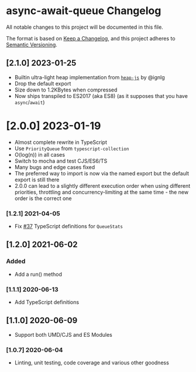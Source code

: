 # async-await-queue Changelog

All notable changes to this project will be documented in this file.

The format is based on [Keep a Changelog](https://keepachangelog.com/en/1.0.0/),
and this project adheres to [Semantic Versioning](https://semver.org/spec/v2.0.0.html).

## [2.1.0] 2023-01-25
- Builtin ultra-light heap implementation from [`heap-js`](https://github.com/ignlg/heap-js) by @ignlg
- Drop the default export
- Size down to 1.2KBytes when compressed
- Now ships transpiled to ES2017 (aka ES8) (as it supposes that you have `async`/`await`)

# [2.0.0] 2023-01-19
- Almost complete rewrite in TypeScript
- Use `PriorityQueue` from `typescript-collection`
- O(log(n)) in all cases
- Switch to mocha and test CJS/ES6/TS
- Many bugs and edge cases fixed
- The preferred way to import is now via the named export but the default export is still there
- 2.0.0 can lead to a slightly different execution order when using different priorities, throttling and concurrency-limiting at the same time - the new order is the correct one

### [1.2.1] 2021-04-05
 - Fix [#37](https://github.com/mmomtchev/Queue/issues/37) TypeScript definitions for `QueueStats`

## [1.2.0] 2021-06-02

### Added
 - Add a run() method

### [1.1.1] 2020-06-13

 - Add TypeScript definitions

## [1.1.0] 2020-06-09

 - Support both UMD/CJS and ES Modules

### [1.0.7] 2020-06-04

 - Linting, unit testing, code coverage and various other goodness
